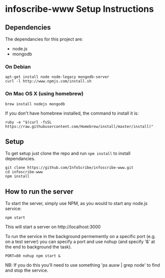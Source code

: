 # infoscribe-www Setup Instructions

## Dependencies

The dependancies for this project are:

* node.js
* mongodb

### On Debian

    apt-get install node node-legacy mongodb-server
    curl -l http://www.npmjs.com/install.sh

### On Mac OS X (using homebrew)

    brew install nodejs mongodb

If you don't have homebrew installed, the command to install it is:

    ruby -e "$(curl -fsSL https://raw.githubusercontent.com/Homebrew/install/master/install)"
    
    
## Setup

To get setup just clone the repo and run `npm install` to install dependancies.

    git clone https://github.com/InfoScribe/infoscribe-www.git
    cd infoscribe-www
    npm install

## How to run the server

To start the server, simply use NPM, as you would to start any node.js service:

    npm start

This will start a server on http://localhost:3000

To run the service in the background permemently on a specific port (e.g. on a test server) you can specify a port and use nohup (and specify '&' at the end to background the task).

    PORT=80 nohup npm start &

NB: If you do this you'll need to use something 'ps auxw | grep node' to find and stop the service.